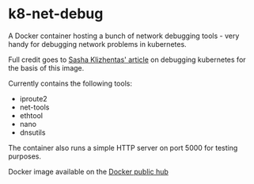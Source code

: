 # k8-net-debug
A Docker container hosting a bunch of network debugging tools - very handy for debugging network problems in kubernetes.

Full credit goes to [Sasha Klizhentas' article](https://gravitational.com/blog/troubleshooting-kubernetes-networking/) on debugging kubernetes for the basis of this image.

Currently contains the following tools:
- iproute2 
- net-tools 
- ethtool 
- nano 
- dnsutils

The container also runs a simple HTTP server on port 5000 for testing purposes.

Docker image available on the [Docker public hub](https://hub.docker.com/r/bryceashey/k8-net-debug)